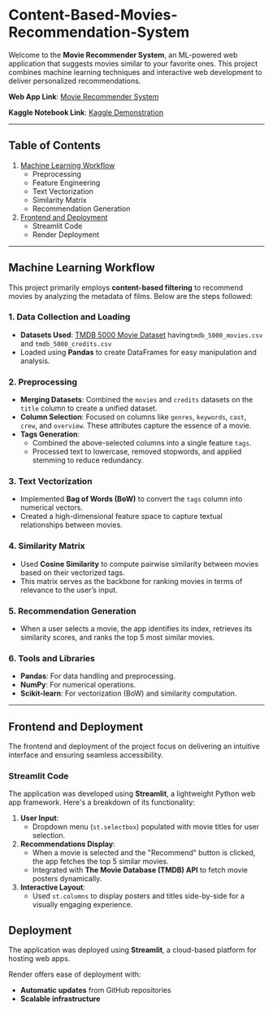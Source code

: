 
# Content-Based-Movies-Recommendation-System

Welcome to the **Movie Recommender System**, an ML-powered web application that suggests movies similar to your favorite ones. This project combines machine learning techniques and interactive web development to deliver personalized recommendations.

**Web App Link**: [Movie Recommender System](https://content-based-movies-recommendation.onrender.com/)

**Kaggle Notebook Link**: [Kaggle Demonstration](https://www.kaggle.com/code/utkarshshkla/content-based-movie-recommendation-system)

---

## **Table of Contents**
1. [Machine Learning Workflow](#machine-learning-workflow)
   - Preprocessing
   - Feature Engineering
   - Text Vectorization
   - Similarity Matrix
   - Recommendation Generation
2. [Frontend and Deployment](#frontend-and-deployment)
   - Streamlit Code
   - Render Deployment

---

## **Machine Learning Workflow**

This project primarily employs **content-based filtering** to recommend movies by analyzing the metadata of films. Below are the steps followed:

### **1. Data Collection and Loading**
- **Datasets Used**: [TMDB 5000 Movie Dataset](https://www.kaggle.com/datasets/tmdb/tmdb-movie-metadata) having`tmdb_5000_movies.csv` and `tmdb_5000_credits.csv`
- Loaded using **Pandas** to create DataFrames for easy manipulation and analysis.

### **2. Preprocessing**
- **Merging Datasets**: Combined the `movies` and `credits` datasets on the `title` column to create a unified dataset.
- **Column Selection**: Focused on columns like `genres`, `keywords`, `cast`, `crew`, and `overview`. These attributes capture the essence of a movie.
- **Tags Generation**:
  - Combined the above-selected columns into a single feature `tags`.
  - Processed text to lowercase, removed stopwords, and applied stemming to reduce redundancy.

### **3. Text Vectorization**
- Implemented **Bag of Words (BoW)** to convert the `tags` column into numerical vectors.
- Created a high-dimensional feature space to capture textual relationships between movies.

### **4. Similarity Matrix**
- Used **Cosine Similarity** to compute pairwise similarity between movies based on their vectorized tags.
- This matrix serves as the backbone for ranking movies in terms of relevance to the user’s input.

### **5. Recommendation Generation**
- When a user selects a movie, the app identifies its index, retrieves its similarity scores, and ranks the top 5 most similar movies.

### **6. Tools and Libraries**
- **Pandas**: For data handling and preprocessing.
- **NumPy**: For numerical operations.
- **Scikit-learn**: For vectorization (BoW) and similarity computation.

---

## **Frontend and Deployment**

The frontend and deployment of the project focus on delivering an intuitive interface and ensuring seamless accessibility.

### **Streamlit Code**
The application was developed using **Streamlit**, a lightweight Python web app framework. Here's a breakdown of its functionality:
1. **User Input**:
   - Dropdown menu (`st.selectbox`) populated with movie titles for user selection.
2. **Recommendations Display**:
   - When a movie is selected and the "Recommend" button is clicked, the app fetches the top 5 similar movies.
   - Integrated with **The Movie Database (TMDB) API** to fetch movie posters dynamically.
3. **Interactive Layout**:
   - Used `st.columns` to display posters and titles side-by-side for a visually engaging experience.

## Deployment  
The application was deployed using **Streamlit**, a cloud-based platform for hosting web apps.

Render offers ease of deployment with:  
- **Automatic updates** from GitHub repositories  
- **Scalable infrastructure**  
